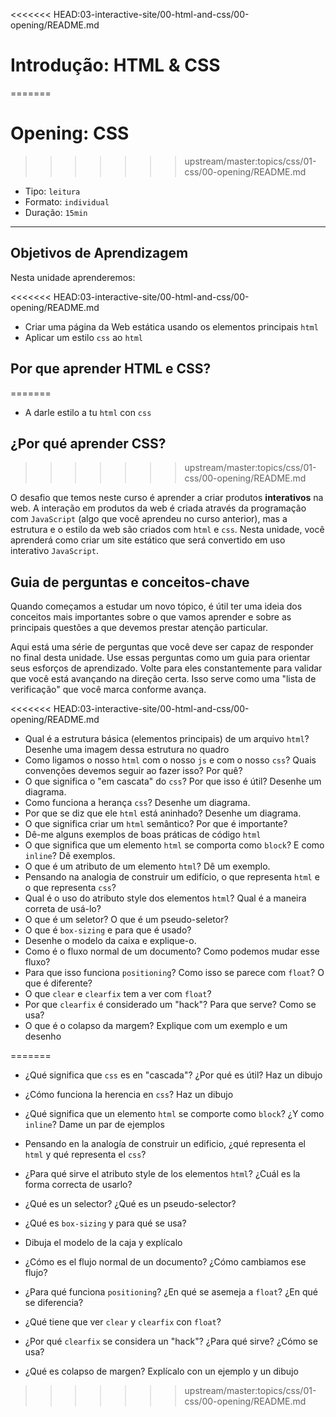 <<<<<<< HEAD:03-interactive-site/00-html-and-css/00-opening/README.md
# Introdução: HTML & CSS
=======
# Opening: CSS
>>>>>>> upstream/master:topics/css/01-css/00-opening/README.md

- Tipo: `leitura`
- Formato: `individual`
- Duração: `15min`

***

## Objetivos de Aprendizagem

Nesta unidade aprenderemos:

<<<<<<< HEAD:03-interactive-site/00-html-and-css/00-opening/README.md
* Criar uma página da Web estática usando os elementos principais `html`
* Aplicar um estilo `css` ao `html`

## Por que aprender HTML e CSS?
=======
- A darle estilo a tu `html` con `css`

## ¿Por qué aprender CSS?
>>>>>>> upstream/master:topics/css/01-css/00-opening/README.md

O desafio que temos neste curso é aprender a criar produtos **interativos** na web. A interação em produtos da web é criada através da programação com `JavaScript` \(algo que você aprendeu no curso anterior\), mas a estrutura e o estilo da web são criados com `html` e `css`. Nesta unidade, você aprenderá como criar um site estático que será convertido em uso interativo `JavaScript`.

## Guia de perguntas e conceitos-chave

Quando começamos a estudar um novo tópico, é útil ter uma ideia dos conceitos mais importantes sobre o que vamos aprender e sobre as principais questões a que devemos prestar atenção particular.

Aqui está uma série de perguntas que você deve ser capaz de responder no final desta unidade. Use essas perguntas como um guia para orientar seus esforços de aprendizado. Volte para eles constantemente para validar que você está avançando na direção certa. Isso serve como uma "lista de verificação" que você marca conforme avança.

<<<<<<< HEAD:03-interactive-site/00-html-and-css/00-opening/README.md
* Qual é a estrutura básica \(elementos principais\) de um arquivo `html`? Desenhe uma imagem dessa estrutura no quadro
* Como ligamos o nosso `html` com o nosso `js` e com o nosso `css`? Quais convenções devemos seguir ao fazer isso? Por quê?
* O que significa o "em cascata" do `css`? Por que isso é útil? Desenhe um diagrama.
* Como funciona a herança `css`? Desenhe um diagrama.
* Por que se diz que ele `html` está aninhado? Desenhe um diagrama.
* O que significa criar um `html` semântico? Por que é importante?
* Dê-me alguns exemplos de boas práticas de código `html`
* O que significa que um elemento `html` se comporta como `block`? E como `inline`? Dê exemplos.
* O que é um atributo de um elemento `html`? Dê um exemplo.
* Pensando na analogia de construir um edifício, o que representa `html` e o que representa `css`?
* Qual é o uso do atributo style dos elementos `html`? Qual é a maneira correta de usá-lo?
* O que é um seletor? O que é um pseudo-seletor?
* O que é `box-sizing` e para que é usado?
* Desenhe o modelo da caixa e explique-o.
* Como é o fluxo normal de um documento? Como podemos mudar esse fluxo?
* Para que isso funciona `positioning`? Como isso se parece com `float`? O que é diferente?
* O que `clear` e `clearfix` tem a ver com `float`?
* Por que `clearfix` é considerado um "hack"? Para que serve? Como se usa?
* O que é o colapso da margem? Explique com um exemplo e um desenho

=======
- ¿Qué significa que `css` es en "cascada"? ¿Por qué es útil? Haz un dibujo

- ¿Cómo funciona la herencia en `css`? Haz un dibujo

- ¿Qué significa que un elemento `html` se comporte como `block`? ¿Y como
  `inline`? Dame un par de ejemplos

- Pensando en la analogía de construir un edificio, ¿qué representa el
  `html` y qué representa el `css`?

- ¿Para qué sirve el atributo style de los elementos `html`? ¿Cuál es la
  forma correcta de usarlo?

- ¿Qué es un selector? ¿Qué es un pseudo-selector?

- ¿Qué es `box-sizing` y para qué se usa?

- Dibuja el modelo de la caja y explícalo

- ¿Cómo es el flujo normal de un documento? ¿Cómo cambiamos ese flujo?

- ¿Para qué funciona `positioning`? ¿En qué se asemeja a `float`? ¿En qué se diferencia?

- ¿Qué tiene que ver `clear` y `clearfix` con `float`?

- ¿Por qué `clearfix` se considera un "hack"? ¿Para qué sirve? ¿Cómo se usa?

- ¿Qué es colapso de margen? Explícalo con un ejemplo y un dibujo
>>>>>>> upstream/master:topics/css/01-css/00-opening/README.md
